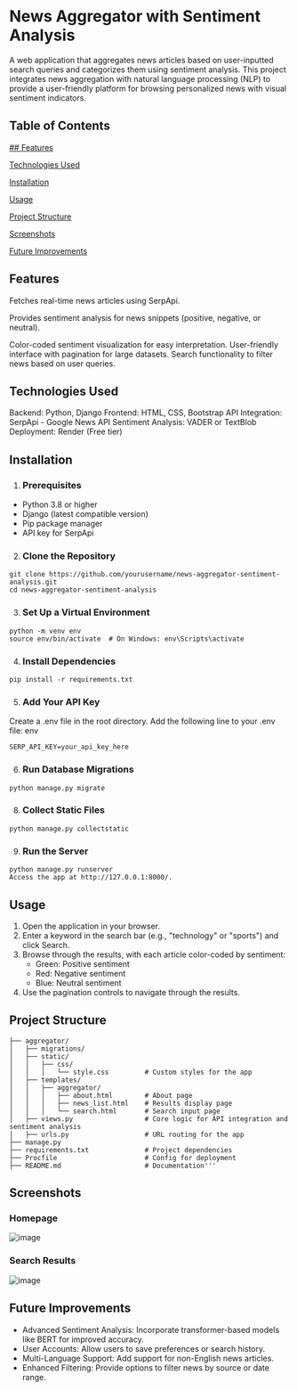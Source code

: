 # News Aggregator with Sentiment Analysis
A web application that aggregates news articles based on user-inputted search queries and categorizes them using sentiment analysis. This project integrates news aggregation with natural language processing (NLP) to provide a user-friendly platform for browsing personalized news with visual sentiment indicators.

## Table of Contents
  [## Features](features)
  
  [Technologies Used](technologies-used)
  
  [Installation](installation)
  
  [Usage](usage)
  
  [Project Structure](project-structure)
  
  [Screenshots](screenshots)

  [Future Improvements](future-improvements)

## Features
Fetches real-time news articles using SerpApi.

Provides sentiment analysis for news snippets (positive, negative, or neutral).

Color-coded sentiment visualization for easy interpretation.
User-friendly interface with pagination for large datasets.
Search functionality to filter news based on user queries.

## Technologies Used
Backend: Python, Django
Frontend: HTML, CSS, Bootstrap
API Integration: SerpApi - Google News API
Sentiment Analysis: VADER or TextBlob
Deployment: Render (Free tier)

## Installation
1. ### Prerequisites
   
- Python 3.8 or higher
- Django (latest compatible version)
- Pip package manager
- API key for SerpApi
  
2. ### Clone the Repository
```
git clone https://github.com/yourusername/news-aggregator-sentiment-analysis.git
cd news-aggregator-sentiment-analysis
```
3. ### Set Up a Virtual Environment
```
python -m venv env
source env/bin/activate  # On Windows: env\Scripts\activate
```
4. ### Install Dependencies
```
pip install -r requirements.txt
```
5. ### Add Your API Key
Create a .env file in the root directory.
Add the following line to your .env file:
env
```
SERP_API_KEY=your_api_key_here
```
6. ### Run Database Migrations
```
python manage.py migrate
```
8. ### Collect Static Files
```
python manage.py collectstatic
```
9. ### Run the Server
```
python manage.py runserver
Access the app at http://127.0.0.1:8000/.
```

## Usage
1. Open the application in your browser.
2. Enter a keyword in the search bar (e.g., "technology" or "sports") and click Search.
3. Browse through the results, with each article color-coded by sentiment:
    - Green: Positive sentiment
    - Red: Negative sentiment
    - Blue: Neutral sentiment
4. Use the pagination controls to navigate through the results.

## Project Structure
```
├── aggregator/
│   ├── migrations/
│   ├── static/
│   │   ├── css/
│   │   │   └── style.css         # Custom styles for the app
│   ├── templates/
│   │   ├── aggregator/
│   │   │   ├── about.html        # About page
│   │   │   ├── news_list.html    # Results display page
│   │   │   └── search.html       # Search input page
│   ├── views.py                  # Core logic for API integration and sentiment analysis
│   ├── urls.py                   # URL routing for the app
├── manage.py
├── requirements.txt              # Project dependencies
├── Procfile                      # Config for deployment
├── README.md                     # Documentation'''
```

## Screenshots
### Homepage
![image](https://github.com/user-attachments/assets/4cc23c8e-dc75-4194-a710-a13e13e50291)

### Search Results
![image](https://github.com/user-attachments/assets/0d724832-c855-4e17-8d6c-19074571737b)

## Future Improvements
- Advanced Sentiment Analysis: Incorporate transformer-based models like BERT for improved accuracy.
- User Accounts: Allow users to save preferences or search history.
- Multi-Language Support: Add support for non-English news articles.
- Enhanced Filtering: Provide options to filter news by source or date range.
